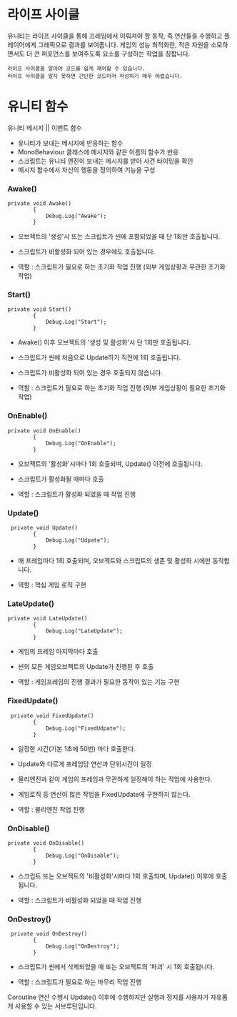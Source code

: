 <h1 id="라이프-사이클">라이프 사이클</h1>
<p>유니티는 라이프 사이클을 통해 프레임에서 이뤄져야 할 동작, 즉 연산들을 수행하고 플레이어에게 그래픽으로 결과를 보여줍니다. 게임의 성능 최적화란, 적은 자원을 소모하면서도 더 큰 퍼포먼스를 보여주도록 요소를 구성하는 작업을 칭합니다.</p>
<pre><code>라이프 사이클을 알아야 코드를 쉽게 제어할 수 있습니다.
라이프 사이클을 알지 못하면 간단한 코드마저 작성하기 매우 어렵습니다.</code></pre><h1 id="유니티-함수">유니티 함수</h1>
<p>유니티 메시지 || 이벤트 함수</p>
<ul>
<li>유니티가 보내는 메시지에 반응하는 함수</li>
<li>MonoBehaviour 클래스에 메시지와 같은 이름의 함수가 반응</li>
<li>스크립트는 유니티 엔진이 보내는 메시지를 받아 사건 타이밍을 확인</li>
<li>메시지 함수에서 자신의 행동을 정의하여 기능을 구성</li>
</ul>
<h3 id="awake">Awake()</h3>
<pre><code>private void Awake()
        {           
            Debug.Log(&quot;Awake&quot;);
        }
</code></pre><ul>
<li><p>오브젝트의 '생성'시 또는 스크립트가 씬에 포함되었을 때 단 1회만 호출됩니다.</p>
</li>
<li><p>스크립트가 비활성화 되어 있는 경우에도 호출됩니다.</p>
</li>
<li><p>역할 : 스크립트가 필요로 하는 초기화 작업 진행
(외부 게임상황과 무관한 초기화 작업)</p>
</li>
</ul>
<h3 id="start">Start()</h3>
<pre><code>private void Start()
        {
            Debug.Log(&quot;Start&quot;);
        }</code></pre><ul>
<li><p>Awake() 이후 오브젝트의 '생성 및 활성화'시 단 1회만 호출됩니다.</p>
</li>
<li><p>스크립트가 씬에 처음으로 Update하기 직전에 1회 호출됩니다.</p>
</li>
<li><p>스크립트가 비활성화 되어 있는 경우 호출되지 않습니다.</p>
</li>
<li><p>역할 : 스크립트가 필요로 하는 초기화 작업 진행
(외부 게임상황이 필요한 초기화 작업)</p>
</li>
</ul>
<h3 id="onenable">OnEnable()</h3>
<pre><code>private void OnEnable()
        {
            Debug.Log(&quot;OnEnable&quot;);
        }</code></pre><ul>
<li><p>오브젝트의 '활성화'시마다 1회 호출되며, Update() 이전에 호출됩니다.</p>
</li>
<li><p>스크립트가 활성화될 때마다 호출</p>
</li>
<li><p>역할 : 스크립트가 활성화 되었을 때 작업 진행</p>
</li>
</ul>
<h3 id="update">Update()</h3>
<pre><code> private void Update()
        {
            Debug.Log(&quot;Udpate&quot;);
        }</code></pre><ul>
<li><p>매 프레임마다 1회 호출되며, 오브젝트와 스크립트의 생존 및 활성화 시에만 동작합니다.</p>
</li>
<li><p>역할 : 핵심 게임 로직 구현</p>
</li>
</ul>
<h3 id="lateupdate">LateUpdate()</h3>
<pre><code>private void LateUpdate()
        {
            Debug.Log(&quot;LateUpdate&quot;);
        }</code></pre><ul>
<li><p>게임의 프레임 마지막마다 호출</p>
</li>
<li><p>씬의 모든 게임오브젝트의 Update가 진행된 후 호출</p>
</li>
<li><p>역할 : 게임프레임의 진행 결과가 필요한 동작이 있는 기능 구현</p>
</li>
</ul>
<h3 id="fixedupdate">FixedUpdate()</h3>
<pre><code> private void FixedUpdate()
        {
            Debug.Log(&quot;FixedUdpate&quot;);
        }</code></pre><ul>
<li><p>일정한 시간(기본 1초에 50번) 마다 호출한다.</p>
</li>
<li><p>Update와 다르게 프레임당 연산과 단위시간이 일정</p>
</li>
<li><p>물리엔진과 같이 게임의 프레임과 무관하게 일정해야 하는 작업에 사용한다.</p>
</li>
<li><p>게임로직 등 연산이 많은 작업을 FixedUpdate에 구현하지 않는다.</p>
</li>
<li><p>역할 : 물리엔진 작업 진행</p>
</li>
</ul>
<h3 id="ondisable">OnDisable()</h3>
<pre><code>private void OnDisable()
        {
            Debug.Log(&quot;OnDisable&quot;);
        }</code></pre><ul>
<li><p>스크립트 또는 오브젝트의 '비활성화'시마다 1회 호출되며, Update() 이후에 호출됩니다.</p>
</li>
<li><p>역할 : 스크립트가 비활성화 되었을 때 작업 진행</p>
</li>
</ul>
<h3 id="ondestroy">OnDestroy()</h3>
<pre><code> private void OnDestroy()
        {
            Debug.Log(&quot;OnDestroy&quot;);
        }</code></pre><ul>
<li><p>스크립트가 씬에서 삭제되었을 때 또는 오브젝트의 '파괴' 시 1회 호출됩니다.</p>
</li>
<li><p>역할 : 스크립트가 필요로 하는 마무리 작업 진행</p>
</li>
</ul>
<p>Coroutine
연산 수행시 Update() 이후에 수행하지만 실행과 정지를 사용자가 자유롭게 사용할 수 있는 서브루틴입니다.</p>